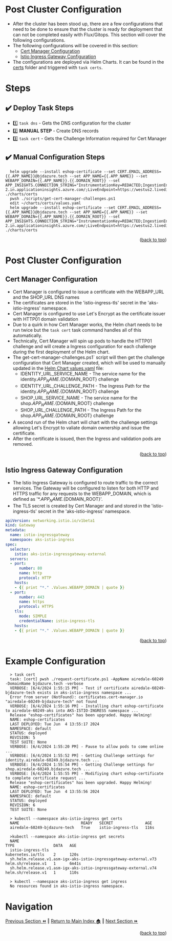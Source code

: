 Post Cluster Configuration
=============
* After the cluster has been stood up, there are a few configurations that need to be done to ensure that the cluster is ready for deployment that can not be completed easily with Flux/Gitops. This section will cover the following configurations.
* The following configurations will be covered in this section:
  * [Cert Manager Configuration](#cert-manager-configuration)
  * [Istio Ingress Gateway Configuration](#istio-ingress-gateway-configuration)
* The configurations are deployed via Helm Charts.  It can be found in the [certs](../charts/certs) folder and triggered with `task certs`.  

# Steps
## :heavy_check_mark: Deploy Task Steps
- :one: `task dns`  - Gets the DNS configuration for the cluster
- :two: **MANUAL STEP** - Create DNS records
- :three: `task cert` - Gets the Challenge Information required for Cert Manager

## :heavy_check_mark: Manual Configuration Steps
```pwsh
  helm upgrade --install eshop-certificate --set CERT.EMAIL_ADDRESS={{.APP_NAME}}@bjdazure.tech --set APP_NAME={{.APP_NAME}} --set WEBAPP_DOMAIN={{.APP_NAME}}.{{.DOMAIN_ROOT}} --set APP_INSIGHTS.CONNECTION_STRING="InstrumentationKey=REDACTED;IngestionEndpoint=https://westus2-2.in.applicationinsights.azure.com/;LiveEndpoint=https://westus2.livediagnostics.monitor.azure.com/;ApplicationId=REDACTED" ./charts/certs
  pwsh ./scripts/get-cert-manager-challenges.ps1
  edit ~/charts/certs/values.yaml
  helm upgrade --install eshop-certificate --set CERT.EMAIL_ADDRESS={{.APP_NAME}}@bjdazure.tech --set APP_NAME={{.APP_NAME}} --set WEBAPP_DOMAIN={{.APP_NAME}}.{{.DOMAIN_ROOT}} --set APP_INSIGHTS.CONNECTION_STRING="InstrumentationKey=REDACTED;IngestionEndpoint=https://westus2-2.in.applicationinsights.azure.com/;LiveEndpoint=https://westus2.livediagnostics.monitor.azure.com/;ApplicationId=REDACTED" ./charts/certs
```
<p align="right">(<a href="#certificates">back to top</a>)</p>

# Post Cluster Configuration
## Cert Manager Configuration
* Cert Manager is configured to issue a certificate with the WEBAPP_URL  and the SHOP_URL DNS names
* The certificates are stored in the 'istio-ingress-tls' secret in the 'aks-istio-ingress' namespace.
* Cert Manager is configured to use Let's Encrypt as the certificate issuer with HTTP01 domain validation
* Due to a quirk in how Cert Manager works, the Helm chart needs to be run twice but the `task cert` task command handles all of this automatically.
* Technically, Cert Manager will spin up pods to handle the HTTP01 challenge and will create a Ingress configuration for each challenge during the first deployment of the Helm chart.
* The get-cert-manager-challenges.ps1` script will then get the challenge configuration that Cert Manager created, which will be used to manually updated in the [Helm Chart values.yaml](../charts/eshop-k8s-extensions/values.yaml) file:
    * IDENTITY_URL_SERVICE_NAME   - The service name for the identity.${APP_NAME}.${DOMAIN_ROOT} challenge
    * IDENTITY_URL_CHALLENGE_PATH - The Ingress Path for the identity.${APP_NAME}.${DOMAIN_ROOT} challenge
    * SHOP_URL_SERVICE_NAME       - The service name for the shop.${APP_NAME}.${DOMAIN_ROOT} challenge
    * SHOP_URL_CHALLENGE_PATH     - The Ingress Path for the shop.${APP_NAME}.${DOMAIN_ROOT} challenge
* A second run of the Helm chart will chart with the challenge settings allowing Let's Encrypt to valiate domain ownership and issue the certificate.
* After the certificate is issued, then the Ingress and validation pods are removed.
<p align="right">(<a href="#certificates">back to top</a>)</p>

## Istio Ingress Gateway Configuration
* The Istio Ingress Gateway is configured to route traffic to the correct services.  The Gateway will be configured to listen for both HTTP and HTTPS traffic for any requests to the WEBAPP_DOMAIN, which is defined as '*.${APP_NAME}.${DOMAIN_ROOT}'.  
* The TLS secret is created by Cert Manager and and stored in the 'istio-ingress-tls' secret in the 'aks-istio-ingress' namespace.
```yaml
apiVersion: networking.istio.io/v1beta1
kind: Gateway
metadata:
  name: istio-ingressgateway
  namespace: aks-istio-ingress
spec:
  selector:
    istio: aks-istio-ingressgateway-external  
  servers:
  - port:
      number: 80
      name: http
      protocol: HTTP
    hosts:
    - {{ print "*." .Values.WEBAPP_DOMAIN | quote }}
  - port:
      number: 443
      name: https
      protocol: HTTPS
    tls:
      mode: SIMPLE
      credentialName: istio-ingress-tls
    hosts:
    - {{ print "*." .Values.WEBAPP_DOMAIN | quote }}
``` 
<p align="right">(<a href="#certificates">back to top</a>)</p>

# Example Configuration
```pwsh
  > task cert
  task: [cert] pwsh ./request-certificate.ps1 -AppName airedale-60249 -DomainName bjdazure.tech -verbose
  VERBOSE: [6/4/2024 1:55:15 PM] - Test if certificate airedale-60249-bjdazure-tech exists in aks-istio-ingress namespace ...
  Error from server (NotFound): certificates.cert-manager.io "airedale-60249-bjdazure-tech" not found
  VERBOSE: [6/4/2024 1:55:16 PM] - Installing chart eshop-certificate to airedale-60249-aks into AKS-ISTIO-INGRESS namespace ...
  Release "eshop-certificates" has been upgraded. Happy Helming!
  NAME: eshop-certificates
  LAST DEPLOYED: Tue Jun  4 13:55:17 2024
  NAMESPACE: default
  STATUS: deployed
  REVISION: 5
  TEST SUITE: None
  VERBOSE: [6/4/2024 1:55:20 PM] - Pause to allow pods to come online ...
  VERBOSE: [6/4/2024 1:55:52 PM] - Getting Challenge settings for identity.airedale-60249.bjdazure.tech ...
  VERBOSE: [6/4/2024 1:55:54 PM] - Getting Challenge settings for shop.airedale-60249.bjdazure.tech ...
  VERBOSE: [6/4/2024 1:55:55 PM] - Modifiying chart eshop-certificate to complete certificate request ...
  Release "eshop-certificates" has been upgraded. Happy Helming!
  NAME: eshop-certificates
  LAST DEPLOYED: Tue Jun  4 13:55:56 2024
  NAMESPACE: default
  STATUS: deployed
  REVISION: 6
  TEST SUITE: None

  > kubectl --namespace aks-istio-ingress get certs
  NAME                           READY   SECRET              AGE
  airedale-60249-bjdazure-tech   True    istio-ingress-tls   116s
  
  >kubectl --namespace aks-istio-ingress get secrets
  NAME                                                               TYPE                 DATA   AGE
  istio-ingress-tls                                                  kubernetes.io/tls    2      120s
  sh.helm.release.v1.asm-igx-aks-istio-ingressgateway-external.v73   helm.sh/release.v1   1      6m41s
  sh.helm.release.v1.asm-igx-aks-istio-ingressgateway-external.v74   helm.sh/release.v1   1      110s

  > kubectl --namespace aks-istio-ingress get ingress
  No resources found in aks-istio-ingress namespace.
```

# Navigation
[Previous Section ⏪](./infrastructure.md) ‖ [Return to Main Index 🏠](../README.md) ‖ [Next Section ⏩](./build.md)
<p align="right">(<a href="#certificates">back to top</a>)</p>
